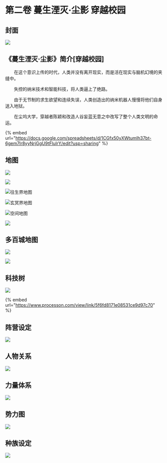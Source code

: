 # 第二卷 蔓生湮灭·尘影 穿越校园

## 封面

![](../../.gitbook/assets/1.png)

## 《蔓生湮灭·尘影》简介\[穿越校园]

　　在这个意识上传的时代，人类并没有离开现实，而是活在现实与脑机幻境的夹缝中。

　　失控的纳米技术和智能科技，将人类逼上了绝路。

　　由于无节制的求生欲望和连续失误，人类创造出的纳米机器人慢慢将他们自身送入地狱。

　　在尘坞大学，穿越者陈颖和改造人谷妄蓝无意之中改写了整个人类文明的命运。

{% embed url="https://docs.google.com/spreadsheets/d/1CGfx50yXWtumIh37bt-6gem7Ir8yyNrjGgU9tFluIrY/edit?usp=sharing" %}

## 地图

![](../../.gitbook/assets/A43.png)

![](../../.gitbook/assets/A4-1.png)

![往生界地图](../../.gitbook/assets/A4-2.png)

![玄冥界地图](../../.gitbook/assets/A4-3.png)

![空间地图](../../.gitbook/assets/A4-7.png)

![](<../../.gitbook/assets/画板 2.png>)

## 多百城地图

![](../../.gitbook/assets/A4-10.png)

![](../../.gitbook/assets/A4-11.png)

## 科技树

![](../../.gitbook/assets/生电社历史.png)

{% embed url="https://www.processon.com/view/link/5f6fd8171e08531ce9d97c70" %}

## 阵营设定

![](../../.gitbook/assets/A4-4.png)

## 人物关系

![](../../.gitbook/assets/A4-5.png)

## 力量体系

![](../../.gitbook/assets/A4-9.png)

## 势力图

![](../../.gitbook/assets/A4-8.png)

## 种族设定

![](../../.gitbook/assets/A4-6.png)

